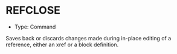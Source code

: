# REFCLOSE

- Type: Command

Saves back or discards changes made during in-place editing of a reference, either an xref or a block definition.
